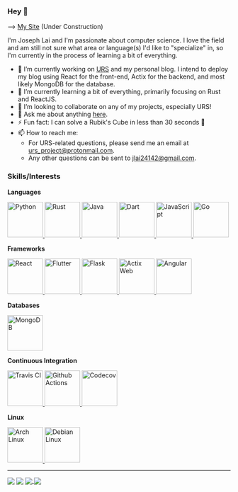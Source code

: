 ### Hey 👋

--> [My Site][My Site] (Under Construction)

I'm Joseph Lai and I'm passionate about computer science. I love the field and am still not sure what area or language(s) I'd like to "specialize" in, so I'm currently in the process of learning a bit of everything.

- 🔭 I’m currently working on [URS][URS] and my personal blog. I intend to deploy my blog using React for the front-end, Actix for the backend, and most likely MongoDB for the database.
- 🌱 I’m currently learning a bit of everything, primarily focusing on Rust and ReactJS.
- 👯 I’m looking to collaborate on any of my projects, especially URS!
- 💬 Ask me about anything [here][Issues].
- ⚡ Fun fact: I can solve a Rubik's Cube in less than 30 seconds 🥴
- 📫 How to reach me:
  - For URS-related questions, please send me an email at [urs_project@protonmail.com][URS Project].
  - Any other questions can be sent to [jlai24142@gmail.com][Gmail].

### Skills/Interests

**Languages**

<a href="https://www.python.org/">
  <img
    alt="Python"
    height="80"
    width="80"
    src="https://devicons.github.io/devicon/devicon.git/icons/python/python-original.svg" />
</a>
<a href="https://www.rust-lang.org/">
  <img
    alt="Rust"
    height="80"
    width="80"
    src="https://devicons.github.io/devicon/devicon.git/icons/rust/rust-plain.svg" />
</a>
<a href="https://www.java.com/en/">
  <img
    alt="Java"
    height="80"
    width="80"
    src="https://devicons.github.io/devicon/devicon.git/icons/java/java-original.svg" />
</a>
<a href="https://dart.dev/">
  <img
    alt="Dart"
    height="80"
    width="80"
    src="https://user-images.githubusercontent.com/26507463/53453892-49908900-3a04-11e9-9dce-77ed3d694326.png" />
</a>
<a href="https://www.javascript.com/">
  <img
    alt="JavaScript"
    height="80"
    width="80"
    src="https://devicons.github.io/devicon/devicon.git/icons/javascript/javascript-original.svg" />
</a>
<a href="https://golang.org/">
  <img
    alt="Go"
    height="80"
    width="80"
    src="https://devicons.github.io/devicon/devicon.git/icons/go/go-original.svg" />
</a>

**Frameworks**

<a href="https://reactjs.org/">
  <img
    alt="React"
    height="80"
    width="80"
    src="https://devicons.github.io/devicon/devicon.git/icons/react/react-original.svg" />
</a>
<a href="https://flutter.dev/">
  <img
    alt="Flutter"
    height="80"
    width="80"
    src="https://cdn.iconscout.com/icon/free/png-512/flutter-2038877-1720090.png" />
</a>
<a href="https://flask.palletsprojects.com/en/1.1.x/">
  <img
    alt="Flask"
    height="80"
    width="80"
    src="https://www.clipartkey.com/mpngs/m/145-1450071_flask-python-logo-transparent.png" />
</a>
<a href="https://actix.rs/">
  <img
    alt="Actix Web"
    height="80"
    width="80"
    src="https://avatars0.githubusercontent.com/u/32776943?s=400&v=4" />
</a>
<a href="https://angularjs.org/">
  <img 
    alt="Angular"
    height="80"
    width="80"
    src="https://devicons.github.io/devicon/devicon.git/icons/angularjs/angularjs-original.svg" />
</a>

**Databases**

<a href="https://www.mongodb.com/">
  <img
    alt="MongoDB"
    height="80"
    width="80"
    src="https://devicons.github.io/devicon/devicon.git/icons/mongodb/mongodb-original-wordmark.svg" />
</a>

**Continuous Integration**

<a href="https://travis-ci.org/">
  <img 
    alt="Travis CI"
    height="80"
    width="80"
    src="https://travis-ci.org/images/logos/TravisCI-Mascot-1.png" />
</a>
<a href="https://github.com/features/actions">
  <img 
    alt="Github Actions"
    height="80"
    width="80"
    src="https://avatars1.githubusercontent.com/u/44036562?s=280&v=4" />
</a>
<a href="https://codecov.io/">
  <img 
    alt="Codecov"
    height="80"
    width="80"
    src="https://cdn.freebiesupply.com/logos/large/2x/codecov-logo-png-transparent.png" />
</a>
  
**Linux**

<a href="https://www.archlinux.org/">
  <img 
    alt="Arch Linux"
    height="80"
    width="80"
    src="https://upload.wikimedia.org/wikipedia/commons/thumb/a/a5/Archlinux-icon-crystal-64.svg/1200px-Archlinux-icon-crystal-64.svg.png" />
</a>
<a href="https://www.debian.org/">
  <img 
    alt="Debian Linux"
    height="80"
    width="80"
    src="https://upload.wikimedia.org/wikipedia/commons/thumb/6/66/Openlogo-debianV2.svg/1200px-Openlogo-debianV2.svg.png" />
</a>

____

<a>
  <img 
    align="center" 
    src="https://github-readme-stats.vercel.app/api/top-langs/?username=JosephLai241&theme=dark" />
</a>
<a>
  <img 
    align="center" 
    src="https://github-readme-stats.vercel.app/api?username=JosephLai241&hide=contribs&show_icons=true&theme=dark" />
</a>

<a href="https://www.github.com/JosephLai241/URS">
  <img align="center" src="https://github-readme-stats.vercel.app/api/pin/?username=JosephLai241&repo=URS&theme=dark" />
</a>
<a href="https://www.github.com/JosephLai241/The-Struggle">
  <img align="center" src="https://github-readme-stats.vercel.app/api/pin/?username=JosephLai241&repo=The-Struggle&theme=dark" />
</a>

<!-- PROJECT LINKS -->
[URS]: https://github.com/JosephLai241/URS
[My Site]: https://josephlai241.github.io/

<!-- REPO ISSUES LINK -->
[Issues]: https://github.com/JosephLai241/JosephLai241/issues

<!-- CONTACT LINKS -->
[Gmail]: mailto:jlai24142@gmail.com
[URS Project]: mailto:urs_project@protonmail.com
